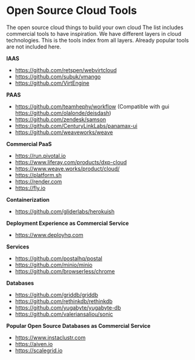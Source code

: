# Open Source Cloud Tools
The open source cloud things to build your own cloud
The list includes commercial tools to have inspiration.
We have different layers in cloud technologies.
This is the tools index from all layers. Already popular tools are not included here.

**IAAS**
 - https://github.com/retspen/webvirtcloud
 - https://github.com/subuk/vmango
 - https://github.com/VirtEngine
 
**PAAS**
 - https://github.com/teamhephy/workflow (Compatible with gui https://github.com/olalonde/deisdash)
 - https://github.com/zendesk/samson
 - https://github.com/CenturyLinkLabs/panamax-ui
 - https://github.com/weaveworks/weave

**Commercial PaaS**
 - https://run.pivotal.io
 - https://www.liferay.com/products/dxp-cloud
 - https://www.weave.works/product/cloud/
 - https://platform.sh
 - https://render.com
 - https://fly.io

**Containerization**
 - https://github.com/gliderlabs/herokuish
 
**Deployment Experience as Commercial Service**
 - https://www.deployhq.com

**Services**
 - https://github.com/postalhq/postal
 - https://github.com/minio/minio
 - https://github.com/browserless/chrome

**Databases**
 - https://github.com/griddb/griddb
 - https://github.com/rethinkdb/rethinkdb
 - https://github.com/yugabyte/yugabyte-db
 - https://github.com/valeriansaliou/sonic

**Popular Open Source Databases as Commercial Service**
  - https://www.instaclustr.com
  - https://aiven.io
  - https://scalegrid.io
